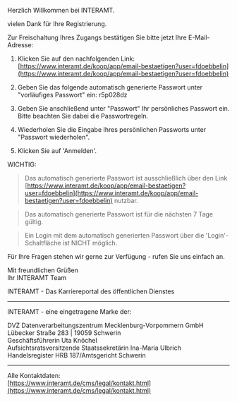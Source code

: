 Herzlich Willkommen bei INTERAMT.  
  
vielen Dank für Ihre Registrierung.  
  
Zur Freischaltung Ihres Zugangs bestätigen Sie bitte jetzt Ihre E-Mail-Adresse:  
  
1. Klicken Sie auf den nachfolgenden Link: [https://www.interamt.de/koop/app/email-bestaetigen?user=fdoebbelin](https://www.interamt.de/koop/app/email-bestaetigen?user=fdoebbelin)  
  
2. Geben Sie das folgende automatisch generierte Passwort unter "vorläufiges Passwort" ein: r5p028dz  
  
3. Geben Sie anschließend unter "Passwort" Ihr persönliches Passwort ein. Bitte beachten Sie dabei die Passwortregeln.  
  
4. Wiederholen Sie die Eingabe Ihres persönlichen Passworts unter "Passwort wiederholen".  
  
5. Klicken Sie auf 'Anmelden'.  
  
  
WICHTIG:  
  
> Das automatisch generierte Passwort ist ausschließlich über den Link [https://www.interamt.de/koop/app/email-bestaetigen?user=fdoebbelin](https://www.interamt.de/koop/app/email-bestaetigen?user=fdoebbelin) nutzbar.  
  
> Das automatisch generierte Passwort ist für die nächsten 7 Tage gültig.  
  
> Ein Login mit dem automatisch generierten Passwort über die 'Login'-Schaltfläche ist NICHT möglich.  
  
  
Für Ihre Fragen stehen wir gerne zur Verfügung - rufen Sie uns einfach an.  
  
Mit freundlichen Grüßen  
Ihr INTERAMT Team  
  
INTERAMT - Das Karriereportal des öffentlichen Dienstes  
_____________________________________  
INTERAMT - eine eingetragene Marke der:  
  
DVZ Datenverarbeitungszentrum Mecklenburg-Vorpommern GmbH  
Lübecker Straße 283 | 19059 Schwerin  
Geschäftsführerin Uta Knöchel  
Aufsichtsratsvorsitzende Staatssekretärin Ina-Maria Ulbrich  
Handelsregister HRB 187/Amtsgericht Schwerin  
____________________________________  
Alle Kontaktdaten:  
[https://www.interamt.de/cms/legal/kontakt.html](https://www.interamt.de/cms/legal/kontakt.html)